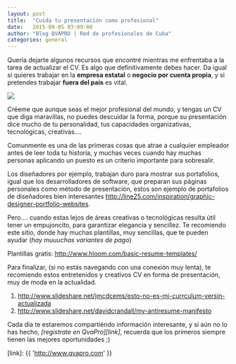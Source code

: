 ```yaml
---
layout: post
title:  "Cuida tu presentación como profesional"
date:   2015-09-05 03:09:00
author: "Blog QVAPRO | Red de profesionales de Cuba"
categories: general
---
```


Quería dejarte algunos recursos que encontré mientras me enfrentaba a la tarea de actualizar el CV.  Es algo que 
definitivamente debes hacer. Da igual si quieres trabajar en la **empresa estatal** o **negocio por cuenta propia**, y si 
pretendes trabajar **fuera del país** es vital. 

<!--more-->

<img class="pull-right post-image img-responsive" src="{{ '/img/posts/2015/09/ejemplo-cv.png' | prepend: site.url }}">

Créeme que aunque seas el mejor profesional del mundo, y tengas un CV que diga maravillas, no puedes descuidar la forma, 
porque su presentación dice mucho de tu personalidad, tus capacidades organizativas, tecnológicas, creativas….

Comunmente es una de las primeras cosas que atrae a cualquier empleador antes de leer toda tu historia, y muchas veces 
cuando hay muchas personas aplicando  un puesto es un criterio importante para sobresalir. 

Los diseñadores por ejemplo, trabajan duro para mostrar sus portafolios, igual que los desarrolladores de software, que 
preparan sus páginas personales como método de presentación, estos son ejemplo de portafolios de diseñadores bien 
interesantes <http://line25.com/inspiration/graphic-designer-portfolio-websites>.

Pero…. cuando estas lejos de áreas creativas o tecnológicas resulta útil tener un empujoncito, para garantizar elegancia 
y sencillez. Te recomiendo este sitio, donde hay muchas plantillas, muy sencillas, que te pueden ayudar (*hay muuuchas 
variantes de pago*)

Plantillas gratis: <http://www.hloom.com/basic-resume-templates/>

Para finalizar, (si no estás navegando con una conexión muy lenta), te recomiendo estos entretenidos y creativos CV en 
forma de presentación, muy de moda en la actualidad.

1. <http://www.slideshare.net/jmcdcems/esto-no-es-mi-currculum-versin-actualizada>
2. <http://www.slideshare.net/davidcrandall/my-antiresume-manifesto>

Cada día te estaremos compartiéndo información interesante, y si aún no lo has hecho, *[regístrate en QvaPro][link]*, recuerda que 
los primeros siempre tienen las mejores oportunidades ;)


[link]: {{ 'http://www.qvapro.com' }}

